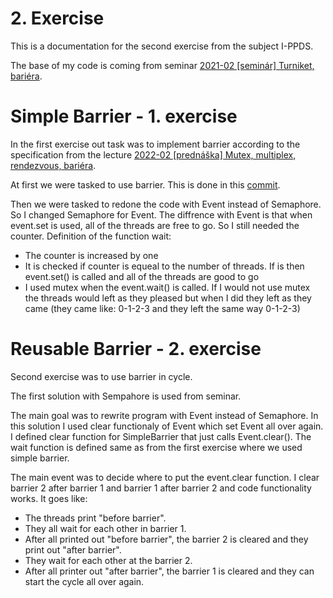 # 2. Exercise
This is a documentation for the second exercise from the subject I-PPDS. 

The base of my code is coming from seminar [2021-02 [seminár] Turniket, bariéra](https://www.youtube.com/watch?v=vIiHVcb3HqU&ab_channel=Paraleln%C3%A9programovanieadistribuovan%C3%A9syst%C3%A9my).

# Simple Barrier - 1. exercise
In the first exercise out task was to implement barrier according to the specification from the lecture [2022-02 [prednáška] Mutex, multiplex, rendezvous, bariéra](https://www.youtube.com/watch?v=sR5RWW1uj5g&ab_channel=Paraleln%C3%A9programovanieadistribuovan%C3%A9syst%C3%A9my).

At first we were tasked to use barrier. This is done in this [commit](https://github.com/Rokulus/I-PPDS_Procka/commit/00747b80d9ddcf7fad95cc89e74572f420f9ff57).

Then we were tasked to redone the code with Event instead of Semaphore. So I changed Semaphore for Event. The diffrence with Event is that when event.set is used, all of the threads are free to go. So I still needed the counter.
Definition of the function wait: 
- The counter is increased by one
- It is checked if counter is equeal to the number of threads. If is then event.set() is called and all of the threads are good to go
- I used mutex when the event.wait() is called. If I would not use mutex the threads would left as they pleased but when I did they left as they came (they came like: 0-1-2-3 and they left the same way 0-1-2-3)

# Reusable Barrier - 2. exercise

Second exercise was to use barrier in cycle. 

The first solution with Sempahore is used from seminar. 

The main goal was to rewrite program with Event instead of Semaphore. In this solution I used clear functionaly of Event which set Event all over again. I defined clear function for SimpleBarrier that just calls Event.clear(). The wait function is defined same as from the first exercise where we used simple barrier. 

The main event was to decide where to put the event.clear function. I clear barrier 2 after barrier 1 and barrier 1 after barrier 2 and code functionality works. 
It goes like:
- The threads print "before barrier".
- They all wait for each other in barrier 1. 
- After all printed out "before barrier", the barrier 2 is cleared and they print out "after barrier".
- They wait for each other at the barrier 2. 
- After all printer out "after barrier", the barrier 1 is cleared and they can start the cycle all over again.  


